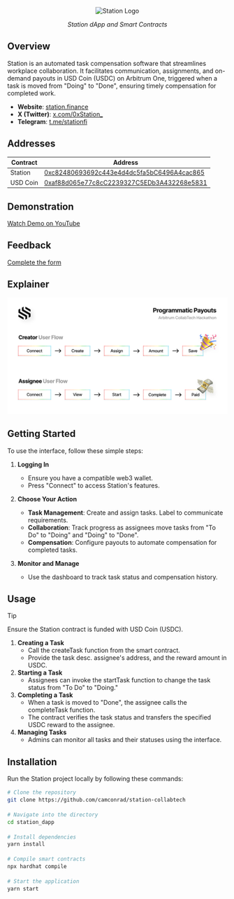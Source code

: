 <p align="center">
  <img src="https://cdn.prod.website-files.com/671597a7dd56e19ff494a076/671b8da132502896ff139a7d_icon.png" alt="Station Logo" width=13.4%>
</p>
<p align="center">
  <i align="center">Station dApp and Smart Contracts</i>
</p>

## Overview
Station is an automated task compensation software that streamlines workplace collaboration. It facilitates communication, assignments, and on-demand payouts in USD Coin (USDC) on Arbitrum One, triggered when a task is moved from "Doing" to "Done", ensuring timely compensation for completed work.

- **Website**: [station.finance](https://station.finance)
- **X (Twitter)**: [x.com/0xStation_](https://x.com/0xStation_)
- **Telegram**: [t.me/stationfi](https://t.me/stationfi)

## Addresses

| Contract       | Address       |
| -------------  | ------------- |
| Station      | [0xc82480693692c443e4d4dc5fa5bC6496A4cac865](https://arbiscan.io/address/0xc82480693692c443e4d4dc5fa5bC6496A4cac865) |
| USD Coin      | [0xaf88d065e77c8cC2239327C5EDb3A432268e5831](https://arbiscan.io/token/0xaf88d065e77c8cc2239327c5edb3a432268e5831) |

## Demonstration

[Watch Demo on YouTube](https://www.youtube.com/watch?v=A7WWU7aZqnE)

## Feedback

[Complete the form](https://forms.gle/EobUkAR5ATgbQSnY9)

## Explainer

![Explainer Image](./public/explainer.png)

## Getting Started

To use the interface, follow these simple steps:

1. **Logging In**
   - Ensure you have a compatible web3 wallet.
   - Press "Connect" to access Station's features.

2. **Choose Your Action**
   - **Task Management**: Create and assign tasks. Label to communicate requirements.
   - **Collaboration**: Track progress as assignees move tasks from "To Do" to "Doing" and "Doing" to "Done".
   - **Compensation**: Configure payouts to automate compensation for completed tasks.

3. **Monitor and Manage**
   - Use the dashboard to track task status and compensation history.

## Usage

> [!TIP]
> Ensure the Station contract is funded with USD Coin (USDC).

1. **Creating a Task**
   - Call the createTask function from the smart contract.
   - Provide the task desc. assignee's address, and the reward amount in USDC.
2. **Starting a Task**
   - Assignees can invoke the startTask function to change the task status from "To Do" to "Doing."
3. **Completing a Task**
   - When a task is moved to "Done", the assignee calls the completeTask function.
   - The contract verifies the task status and transfers the specified USDC reward to the assignee.
4. **Managing Tasks**
   - Admins can monitor all tasks and their statuses using the interface.

## Installation

Run the Station project locally by following these commands:

```bash
# Clone the repository
git clone https://github.com/camconrad/station-collabtech

# Navigate into the directory
cd station_dapp

# Install dependencies
yarn install

# Compile smart contracts
npx hardhat compile

# Start the application
yarn start
